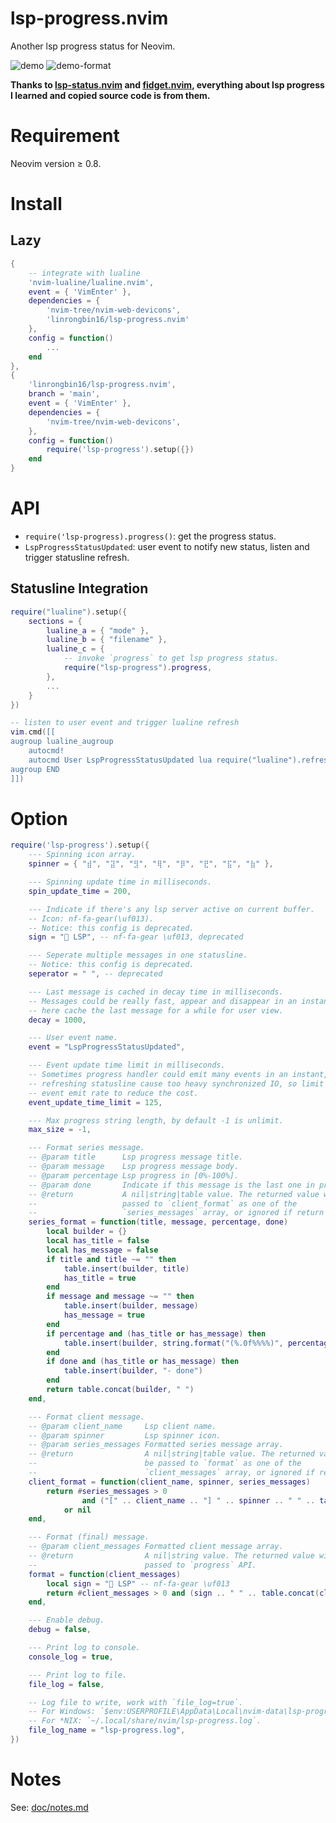 # lsp-progress.nvim

Another lsp progress status for Neovim.

![demo](https://user-images.githubusercontent.com/6496887/215637132-65e27eac-df71-4d17-9365-b516d6536ece.jpg)
![demo-format](https://user-images.githubusercontent.com/6496887/215700315-9d205333-b0e8-4630-9afd-67e2a1c6e3ae.jpg)

**Thanks to [lsp-status.nvim](https://github.com/nvim-lua/lsp-status.nvim) and [fidget.nvim](https://github.com/j-hui/fidget.nvim), everything about lsp progress I learned and copied source code is from them.**

# Requirement

Neovim version &ge; 0.8.

# Install

## Lazy

```lua
{
    -- integrate with lualine
    'nvim-lualine/lualine.nvim',
    event = { 'VimEnter' },
    dependencies = {
        'nvim-tree/nvim-web-devicons',
        'linrongbin16/lsp-progress.nvim'
    },
    config = function()
        ...
    end
},
{
    'linrongbin16/lsp-progress.nvim',
    branch = 'main',
    event = { 'VimEnter' },
    dependencies = {
        'nvim-tree/nvim-web-devicons',
    },
    config = function()
        require('lsp-progress').setup({})
    end
}
```

# API

- `require('lsp-progress).progress()`: get the progress status.
- `LspProgressStatusUpdated`: user event to notify new status, listen and trigger statusline refresh.

## Statusline Integration

```lua
require("lualine").setup({
    sections = {
        lualine_a = { "mode" },
        lualine_b = { "filename" },
        lualine_c = {
            -- invoke `progress` to get lsp progress status.
            require("lsp-progress").progress,
        },
        ...
    }
})

-- listen to user event and trigger lualine refresh
vim.cmd([[
augroup lualine_augroup
    autocmd!
    autocmd User LspProgressStatusUpdated lua require("lualine").refresh()
augroup END
]])
```

# Option

```lua
require('lsp-progress').setup({
    --- Spinning icon array.
    spinner = { "⣾", "⣽", "⣻", "⢿", "⡿", "⣟", "⣯", "⣷" },

    --- Spinning update time in milliseconds.
    spin_update_time = 200,

    --- Indicate if there's any lsp server active on current buffer.
    -- Icon: nf-fa-gear(\uf013).
    -- Notice: this config is deprecated.
    sign = " LSP", -- nf-fa-gear \uf013, deprecated

    --- Seperate multiple messages in one statusline.
    -- Notice: this config is deprecated.
    seperator = " ", -- deprecated

    --- Last message is cached in decay time in milliseconds.
    -- Messages could be really fast, appear and disappear in an instant, so
    -- here cache the last message for a while for user view.
    decay = 1000,

    --- User event name.
    event = "LspProgressStatusUpdated",

    --- Event update time limit in milliseconds.
    -- Sometimes progress handler could emit many events in an instant, while
    -- refreshing statusline cause too heavy synchronized IO, so limit the
    -- event emit rate to reduce the cost.
    event_update_time_limit = 125,

    --- Max progress string length, by default -1 is unlimit.
    max_size = -1,

    --- Format series message.
    -- @param title      Lsp progress message title.
    -- @param message    Lsp progress message body.
    -- @param percentage Lsp progress in [0%-100%].
    -- @param done       Indicate if this message is the last one in progress.
    -- @return           A nil|string|table value. The returned value will be
    --                   passed to `client_format` as one of the
    --                   `series_messages` array, or ignored if return nil.
    series_format = function(title, message, percentage, done)
        local builder = {}
        local has_title = false
        local has_message = false
        if title and title ~= "" then
            table.insert(builder, title)
            has_title = true
        end
        if message and message ~= "" then
            table.insert(builder, message)
            has_message = true
        end
        if percentage and (has_title or has_message) then
            table.insert(builder, string.format("(%.0f%%%%)", percentage))
        end
        if done and (has_title or has_message) then
            table.insert(builder, "- done")
        end
        return table.concat(builder, " ")
    end,

    --- Format client message.
    -- @param client_name     Lsp client name.
    -- @param spinner         Lsp spinner icon.
    -- @param series_messages Formatted series message array.
    -- @return                A nil|string|table value. The returned value will
    --                        be passed to `format` as one of the
    --                        `client_messages` array, or ignored if return nil.
    client_format = function(client_name, spinner, series_messages)
        return #series_messages > 0
                and ("[" .. client_name .. "] " .. spinner .. " " .. table.concat(series_messages, ", "))
            or nil
    end,

    --- Format (final) message.
    -- @param client_messages Formatted client message array.
    -- @return                A nil|string value. The returned value will be
    --                        passed to `progress` API.
    format = function(client_messages)
        local sign = " LSP" -- nf-fa-gear \uf013
        return #client_messages > 0 and (sign .. " " .. table.concat(client_messages, " ")) or sign
    end,

    --- Enable debug.
    debug = false,

    --- Print log to console.
    console_log = true,

    --- Print log to file.
    file_log = false,

    -- Log file to write, work with `file_log=true`.
    -- For Windows: `$env:USERPROFILE\AppData\Local\nvim-data\lsp-progress.log`.
    -- For *NIX: `~/.local/share/nvim/lsp-progress.log`.
    file_log_name = "lsp-progress.log",
})
```

# Notes

See: [doc/notes.md](doc/notes.md)

